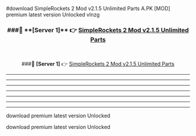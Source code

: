#download SimpleRockets 2 Mod v2.1.5 Unlimited Parts A.PK [MOD] premium latest version Unlocked vlnzg 



<div align="center">
<h3>###🔹 **[Server 1]** 👉 <a href="https://download1apk.web.app/">SimpleRockets 2 Mod v2.1.5 Unlimited Parts</a></h3><br>


###🔹 **[Server 1]** 👉 <a href="https://download1apk.web.app/">SimpleRockets 2 Mod v2.1.5 Unlimited Parts</a></h3>
</div>



----------------------------------------------------------

----------------------------------------------------------

----------------------------------------------------------

----------------------------------------------------------

----------------------------------------------------------

----------------------------------------------------------

----------------------------------------------------------

download premium latest version Unlocked

download premium latest version Unlocked
